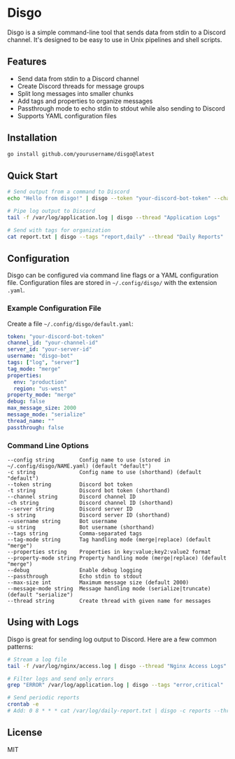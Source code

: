 # Disgo

Disgo is a simple command-line tool that sends data from stdin to a Discord channel. It's designed to be easy to use in Unix pipelines and shell scripts.

## Features

- Send data from stdin to a Discord channel
- Create Discord threads for message groups
- Split long messages into smaller chunks
- Add tags and properties to organize messages
- Passthrough mode to echo stdin to stdout while also sending to Discord
- Supports YAML configuration files

## Installation

```bash
go install github.com/yourusername/disgo@latest
```

## Quick Start

```bash
# Send output from a command to Discord
echo "Hello from disgo!" | disgo --token "your-discord-bot-token" --channel "your-channel-id"

# Pipe log output to Discord
tail -f /var/log/application.log | disgo --thread "Application Logs"

# Send with tags for organization
cat report.txt | disgo --tags "report,daily" --thread "Daily Reports"
```

## Configuration

Disgo can be configured via command line flags or a YAML configuration file. Configuration files are stored in `~/.config/disgo/` with the extension `.yaml`.

### Example Configuration File

Create a file `~/.config/disgo/default.yaml`:

```yaml
token: "your-discord-bot-token"
channel_id: "your-channel-id"
server_id: "your-server-id"
username: "disgo-bot"
tags: ["log", "server"]
tag_mode: "merge"
properties:
  env: "production"
  region: "us-west"
property_mode: "merge"
debug: false
max_message_size: 2000
message_mode: "serialize"
thread_name: ""
passthrough: false
```

### Command Line Options

```
--config string        Config name to use (stored in ~/.config/disgo/NAME.yaml) (default "default")
-c string              Config name to use (shorthand) (default "default")
--token string         Discord bot token
-t string              Discord bot token (shorthand)
--channel string       Discord channel ID
-ch string             Discord channel ID (shorthand)
--server string        Discord server ID
-s string              Discord server ID (shorthand)
--username string      Bot username
-u string              Bot username (shorthand)
--tags string          Comma-separated tags
--tag-mode string      Tag handling mode (merge|replace) (default "merge")
--properties string    Properties in key:value;key2:value2 format
--property-mode string Property handling mode (merge|replace) (default "merge")
--debug                Enable debug logging
--passthrough          Echo stdin to stdout
--max-size int         Maximum message size (default 2000)
--message-mode string  Message handling mode (serialize|truncate) (default "serialize")
--thread string        Create thread with given name for messages
```

## Using with Logs

Disgo is great for sending log output to Discord. Here are a few common patterns:

```bash
# Stream a log file
tail -f /var/log/nginx/access.log | disgo --thread "Nginx Access Logs"

# Filter logs and send only errors
grep "ERROR" /var/log/application.log | disgo --tags "error,critical"

# Send periodic reports
crontab -e
# Add: 0 8 * * * cat /var/log/daily-report.txt | disgo -c reports --thread "$(date +\%Y-\%m-\%d) Report"
```

## License

MIT